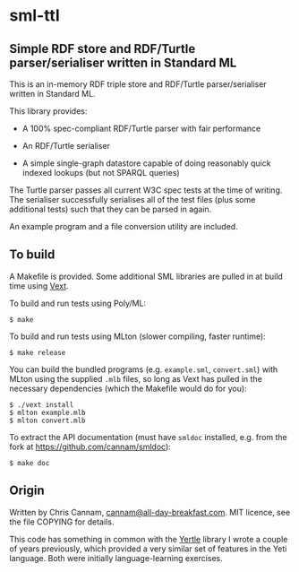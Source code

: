 
sml-ttl
=======

Simple RDF store and RDF/Turtle parser/serialiser written in Standard ML
------------------------------------------------------------------------

This is an in-memory RDF triple store and RDF/Turtle parser/serialiser
written in Standard ML.

This library provides:

 * A 100% spec-compliant RDF/Turtle parser with fair performance

 * An RDF/Turtle serialiser

 * A simple single-graph datastore capable of doing reasonably quick
   indexed lookups (but not SPARQL queries)

The Turtle parser passes all current W3C spec tests at the time of
writing. The serialiser successfully serialises all of the test files
(plus some additional tests) such that they can be parsed in again.

An example program and a file conversion utility are included.


To build
--------

A Makefile is provided. Some additional SML libraries are pulled in at
build time using [Vext](https://github.com/cannam/vext).

To build and run tests using Poly/ML:

    $ make

To build and run tests using MLton (slower compiling, faster runtime):

    $ make release

You can build the bundled programs (e.g. `example.sml`, `convert.sml`)
with MLton using the supplied `.mlb` files, so long as Vext has pulled
in the necessary dependencies (which the Makefile would do for you):

    $ ./vext install
    $ mlton example.mlb
    $ mlton convert.mlb

To extract the API documentation (must have `smldoc` installed,
e.g. from the fork at https://github.com/cannam/smldoc):

    $ make doc


Origin
------

Written by Chris Cannam, cannam@all-day-breakfast.com. MIT licence,
see the file COPYING for details.

This code has something in common with the
[Yertle](https://bitbucket.org/cannam/yertle) library I wrote a couple
of years previously, which provided a very similar set of features in
the Yeti language. Both were initially language-learning exercises.

